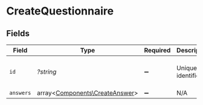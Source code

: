 # CreateQuestionnaire


## Fields

| Field                                                                     | Type                                                                      | Required                                                                  | Description                                                               | Example                                                                   |
| ------------------------------------------------------------------------- | ------------------------------------------------------------------------- | ------------------------------------------------------------------------- | ------------------------------------------------------------------------- | ------------------------------------------------------------------------- |
| `id`                                                                      | *?string*                                                                 | :heavy_minus_sign:                                                        | Unique identifier                                                         | 8187e5da-dc77-475e-9949-af0f1fa4e4e3                                      |
| `answers`                                                                 | array<[Components\CreateAnswer](../../Models/Components/CreateAnswer.md)> | :heavy_minus_sign:                                                        | N/A                                                                       |                                                                           |